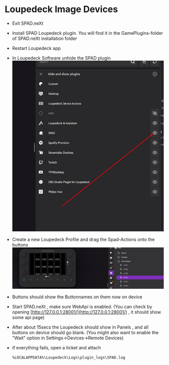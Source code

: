 # Loupedeck Image Devices



* Exit SPAD.neXt
* Install SPAD Loupedeck plugin. You will find it in the GamePlugins-folder of SPAD.neXt installation folder
* Restart Loupedeck app
* In Loupedeck Software unhide the SPAD plugin \
  ![](<../.gitbook/assets/grafik (1) (1).png>)
* Create a new Loupedeck Profile and drag the Spad-Actions onto the buttons \
  ![](<../.gitbook/assets/grafik (1) (1) (1).png>)
* Buttons should show the Buttonnames on them now on device
* Start SPAD.neXt , make sure WebApi is enabled. (You can check by opening [http://127.0.0.1:28001/](http://127.0.0.1:28001/) , it should show some api page)
* After about 15secs the Loupedeck should show in Panels , and all buttons on device should go blank. (You might also want to enable the "Wait" option in Settings->Devices->Remote Devices)
*   if everything fails, open a ticket and attach

    ```
    %LOCALAPPDATA%\Loupedeck\Logs\plugin_logs\SPAD.log
    ```

